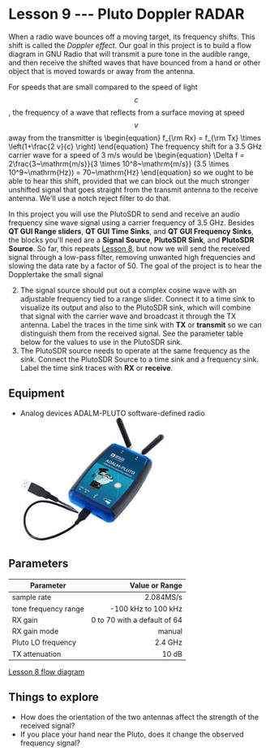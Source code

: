 # Lesson 9 --- Pluto Doppler RADAR

When a radio wave bounces off a moving target, its frequency shifts. This shift is called the *Doppler effect*. Our goal in this project is to build a flow diagram in GNU Radio that will transmit a pure tone in the audible range, and then receive the shifted waves that have bounced from a hand or other object that is moved towards or away from the antenna.

For speeds that are small compared to the speed of light $$c$$, the frequency of a wave that reflects from a surface moving at speed $$v$$ away from the transmitter is
\begin{equation}
  f_{\rm Rx} = f_{\rm Tx} \times \left(1+\frac{2 v}{c} \right)
\end{equation}
The frequency shift for a 3.5 GHz carrier wave for a speed of 3 m/s would be
\begin{equation}
  \Delta f = 2\frac{3~\mathrm{m/s}}{3 \times 10^8~\mathrm{m/s}} (3.5 \times 10^9~\mathrm{Hz}) = 70~\mathrm{Hz}
\end{equation}
so we ought to be able to hear this shift, provided that we can block out the much stronger unshifted signal that goes straight from the transmit antenna to the receive antenna. We'll use a notch reject filter to do that.

In this project you will use the PlutoSDR to send and receive an audio frequency sine wave signal using a carrier frequency of 3.5 GHz. Besides **QT GUI Range sliders**, **QT GUI Time Sinks**, and **QT GUI Frequency Sinks**, the blocks you'll need are a **Signal Source**, **PlutoSDR Sink**, and **PlutoSDR Source**. So far, this repeats [Lesson 8](lesson08.md), but now we will send the received signal through a low-pass filter, removing unwanted high frequencies and slowing the data rate by a factor of 50. The goal of the project is to hear the Dopplertake the small signal

2. The signal source should put out a complex cosine wave with an adjustable frequency tied to a range slider. Connect it to a time sink to visualize its output and also to the PlutoSDR sink, which will combine that signal with the carrier wave and broadcast it through the TX antenna. Label the traces in the time sink with **TX** or **transmit** so we can distinguish them from the received signal. See the parameter table below for the values to use in the PlutoSDR sink.
3. The PlutoSDR source needs to operate at the same frequency as the sink. Connect the PlutoSDR Source to a time sink and a frequency sink. Label the time sink traces with **RX** or **receive**.


## Equipment

- Analog devices ADALM-PLUTO software-defined radio ![Analog devices ADALM-PLUTO software-defined radio](figs/ADALM-Pluto.jpg)



## Parameters

| Parameter            | Value or Range               |
| ----------------     | --------------:              |
| sample rate          | 2.084MS/s                    |
| tone frequency range | -100 kHz to 100 kHz          |
| RX gain              | 0 to 70 with a default of 64 |
| RX gain mode         | manual                       |
| Pluto LO frequency   | 2.4 GHz                      |
| TX attenuation       | 10 dB                        |





[Lesson 8 flow diagram](figs/lesson08-pluto.png)

## Things to explore

- How does the orientation of the two antennas affect the strength of the received signal?
- If you place your hand near the Pluto, does it change the observed frequency signal?